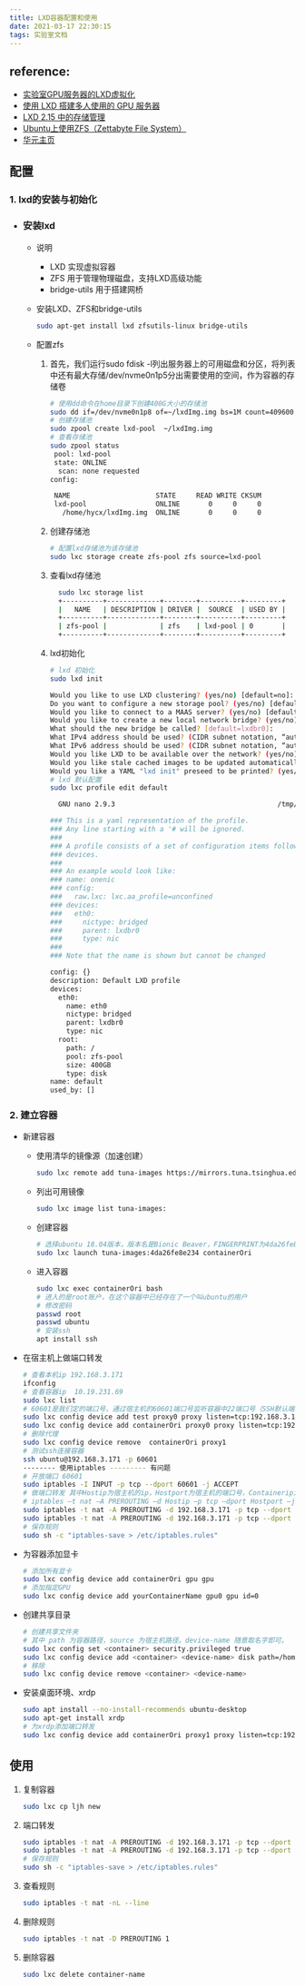 ```yaml
---
title: LXD容器配置和使用
date: 2021-03-17 22:30:15
tags: 实验室文档
---
```


## reference:

- [实验室GPU服务器的LXD虚拟化](https://github.com/shenuiuin/LXD_GPU_SERVER/blob/master/README.md)
- [使用 LXD 搭建多人使用的 GPU 服务器](https://xungejiang.com/2019/05/31/lxd-setting/)
- [LXD 2.15 中的存储管理](http://www.voidcn.com/article/p-pqkfttud-bmu.html)
- [Ubuntu上使用ZFS（Zettabyte File System）](https://my.oschina.net/u/2306127/blog/2250662)
- [华元主页](http://172.18.0.30:8888/)

## 配置

### 1. lxd的安装与初始化

- ### 安装lxd

  - 说明

    - LXD 实现虚拟容器
    - ZFS 用于管理物理磁盘，支持LXD高级功能
    - bridge-utils 用于搭建网桥

  - 安装LXD、ZFS和bridge-utils

    ```bash
    sudo apt-get install lxd zfsutils-linux bridge-utils
    ```

  - 配置zfs

    1. 首先，我们运行sudo fdisk -l列出服务器上的可用磁盘和分区，将列表中还有最大存储/dev/nvme0n1p5分出需要使用的空间，作为容器的存储卷

       ```bash
       # 使用dd命令在home目录下创建400G大小的存储池
       sudo dd if=/dev/nvme0n1p8 of=~/lxdImg.img bs=1M count=409600
       # 创建存储池
       sudo zpool create lxd-pool  ~/lxdImg.img
       # 查看存储池
       sudo zpool status
        pool: lxd-pool
        state: ONLINE
         scan: none requested
       config:
       
       	NAME                     STATE     READ WRITE CKSUM
       	lxd-pool                 ONLINE       0     0     0
       	  /home/hycx/lxdImg.img  ONLINE       0     0     0
       
       ```

    2. 创建存储池

       ```bash
       # 配置lxd存储池为该存储池
       sudo lxc storage create zfs-pool zfs source=lxd-pool
       ```

      3. 查看lxd存储池

         ```bash
           sudo lxc storage list
           +----------+-------------+--------+----------+---------+
           |   NAME   | DESCRIPTION | DRIVER |  SOURCE  | USED BY |
           +----------+-------------+--------+----------+---------+
           | zfs-pool |             | zfs    | lxd-pool | 0       |
           +----------+-------------+--------+----------+---------+ 
         ```
         
      4. lxd初始化

         ```bash
         # lxd 初始化
         sudo lxd init
         
         Would you like to use LXD clustering? (yes/no) [default=no]:
         Do you want to configure a new storage pool? (yes/no) [default=yes]: no
         Would you like to connect to a MAAS server? (yes/no) [default=no]:
         Would you like to create a new local network bridge? (yes/no) [default=yes]:
         What should the new bridge be called? [default=lxdbr0]:
         What IPv4 address should be used? (CIDR subnet notation, “auto” or “none”) [default=auto]:
         What IPv6 address should be used? (CIDR subnet notation, “auto” or “none”) [default=auto]:
         Would you like LXD to be available over the network? (yes/no) [default=no]:
         Would you like stale cached images to be updated automatically? (yes/no) [default=yes]
         Would you like a YAML "lxd init" preseed to be printed? (yes/no) [default=no]:
         # lxd 默认配置
         sudo lxc profile edit default
         
           GNU nano 2.9.3                                        /tmp/lxd_editor_658170891.yaml
         
         ### This is a yaml representation of the profile.
         ### Any line starting with a '# will be ignored.
         ###
         ### A profile consists of a set of configuration items followed by a set of
         ### devices.
         ###
         ### An example would look like:
         ### name: onenic
         ### config:
         ###   raw.lxc: lxc.aa_profile=unconfined
         ### devices:
         ###   eth0:
         ###     nictype: bridged
         ###     parent: lxdbr0
         ###     type: nic
         ###
         ### Note that the name is shown but cannot be changed
         
         config: {}
         description: Default LXD profile
         devices:
           eth0:
             name: eth0
             nictype: bridged
             parent: lxdbr0
             type: nic
           root:
             path: /
             pool: zfs-pool
             size: 400GB
             type: disk
         name: default
         used_by: []
         ```

### 2. 建立容器

  - 新建容器

    - 使用清华的镜像源（加速创建）

      ```bash
      sudo lxc remote add tuna-images https://mirrors.tuna.tsinghua.edu.cn/lxc-images/ --protocol=simplestreams --public
      ```

    - 列出可用镜像

      ```bash
      sudo lxc image list tuna-images:
      ```

    - 创建容器

      ```bash
      # 选择ubuntu 18.04版本，版本名是Bionic Beaver，FINGERPRINT为4da26fe8e234
      sudo lxc launch tuna-images:4da26fe8e234 containerOri
      ```

    - 进入容器

      ```bash
      sudo lxc exec containerOri bash
      # 进入的是root账户，在这个容器中已经存在了一个叫ubuntu的用户
      # 修改密码
      passwd root
      passwd ubuntu
      # 安装ssh
      apt install ssh
      ```

      

  - 在宿主机上做端口转发
    
      ```bash
      # 查看本机ip 192.168.3.171
      ifconfig
      # 查看容器ip  10.19.231.69
      sudo lxc list
      # 60601是我们定的端口号，通过宿主机的60601端口号监听容器中22端口号（SSH默认端口号
      sudo lxc config device add test proxy0 proxy listen=tcp:192.168.3.171:60601 connect=tcp:10.19.231.69:22 bind=host
      sudo lxc config device add containerOri proxy0 proxy listen=tcp:192.168.3.171:60601 connect=tcp:10.19.231.69:22 bind=host
      # 删除代理
      sudo lxc config device remove  containerOri proxy1
      # 测试ssh连接容器
      ssh ubuntu@192.168.3.171 -p 60601
      -------- 使用iptables --------- 有问题
      # 开放端口 60601
      sudo iptables -I INPUT -p tcp --dport 60601 -j ACCEPT
      # 做端口转发 其中Hostip为宿主机的ip，Hostport为宿主机的端口号，Containerip为容器的ip
      # iptables –t nat –A PREROUTING –d Hostip –p tcp –dport Hostport –j DNAT –to Containerip:22
    sudo iptables -t nat -A PREROUTING -d 192.168.3.171 -p tcp --dport 60605 -j DNAT --to 10.19.231.192:22
    sudo iptables -t nat -A PREROUTING -d 192.168.3.171 -p tcp --dport 60615 -j DNAT --to 10.19.231.192:3389
    # 保存规则
    sudo sh -c "iptables-save > /etc/iptables.rules"
    ```
    
  - 为容器添加显卡
    
      ```bash
      # 添加所有显卡
      sudo lxc config device add containerOri gpu gpu
      # 添加指定GPU
    sudo lxc config device add yourContainerName gpu0 gpu id=0
    ```

  - 创建共享目录
    
      ```bash
      # 创建共享文件夹
      # 其中 path 为容器路径，source 为宿主机路径。device-name 随意取名字即可。
      sudo lxc config set <container> security.privileged true
      sudo lxc config device add <container> <device-name> disk path=/home/xxx/share source=/home/xxx/share
      # 移除
    sudo lxc config device remove <container> <device-name>
    ```

  - 安装桌面环境、xrdp
    
      ```bash
      sudo apt install --no-install-recommends ubuntu-desktop
      sudo apt-get install xrdp
      # 为xrdp添加端口转发
    sudo lxc config device add containerOri proxy1 proxy listen=tcp:192.168.3.171:60611 connect=tcp:10.19.231.69:3389 bind=host
      
    ```
    

## 使用

1. 复制容器

   ```bash
   sudo lxc cp ljh new
   ```

2. 端口转发

   ```bash
   sudo iptables -t nat -A PREROUTING -d 192.168.3.171 -p tcp --dport 60605 -j DNAT --to 10.19.231.192:22
   sudo iptables -t nat -A PREROUTING -d 192.168.3.171 -p tcp --dport 60615 -j DNAT --to 10.19.231.192:3389
   # 保存规则
   sudo sh -c "iptables-save > /etc/iptables.rules"
   ```

3. 查看规则

   ```bash
   sudo iptables -t nat -nL --line
   ```

4. 删除规则

   ```bash
   sudo iptables -t nat -D PREROUTING 1
   ```

5. 删除容器

   ```bash
   sudo lxc delete container-name
   ```